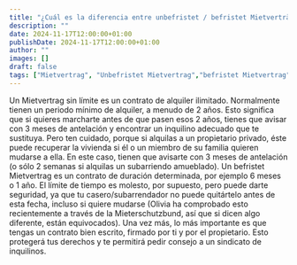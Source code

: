 ```yaml
---
title: "¿Cuál es la diferencia entre unbefristet / befristet Mietverträge? "
description: ""
date: 2024-11-17T12:00:00+01:00
publishDate: 2024-11-17T12:00:00+01:00
author: ""
images: []
draft: false
tags: ["Mietvertrag", "Unbefristet Mietvertrag","befristet Mietvertrag", "Alemania", "Germany", "Derechos de los inquilinos"]
---
```

Un Mietvertrag sin límite es un contrato de alquiler ilimitado. Normalmente tienen un periodo mínimo de alquiler, a menudo de 2 años. Esto significa que si quieres marcharte antes de que pasen esos 2 años, tienes que avisar con 3 meses de antelación y encontrar un inquilino adecuado que te sustituya. Pero ten cuidado, porque si alquilas a un propietario privado, éste puede recuperar la vivienda si él o un miembro de su familia quieren mudarse a ella. En este caso, tienen que avisarte con 3 meses de antelación (o sólo 2 semanas si alquilas un subarriendo amueblado). 
Un befristet Mietvertrag es un contrato de duración determinada, por ejemplo 6 meses o 1 año. El límite de tiempo es molesto, por supuesto, pero puede darte seguridad, ya que tu casero/subarrendador no puede quitártelo antes de esta fecha, incluso si quiere mudarse (Olivia ha comprobado esto recientemente a través de la Mieterschutzbund, así que si dicen algo diferente, están equivocados). 
Una vez más, lo más importante es que tengas un contrato bien escrito, firmado por ti y por el propietario. Esto protegerá tus derechos y te permitirá pedir consejo a un sindicato de inquilinos. 

